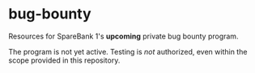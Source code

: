 # bug-bounty
Resources for SpareBank 1's **upcoming** private bug bounty program.

The program is not yet active. Testing is *not* authorized, even within the scope provided in this repository.
